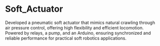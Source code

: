 # Soft_Actuator
Developed a pneumatic soft actuator that mimics natural crawling through air pressure control, offering high flexibility and efficient locomotion. Powered by relays, a pump, and an Arduino, ensuring synchronized and reliable performance for practical soft robotics applications.
